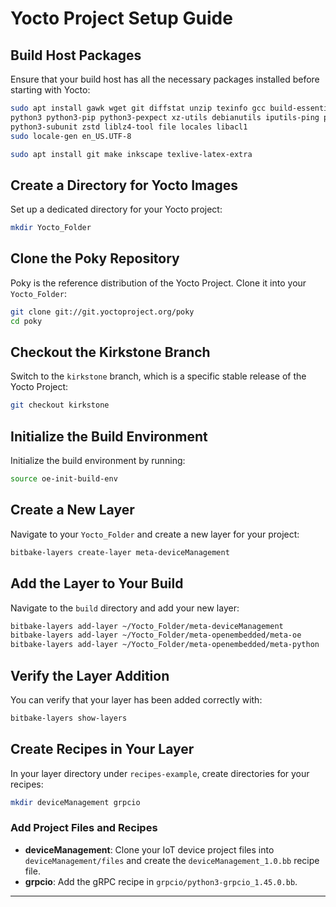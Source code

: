
# Yocto Project Setup Guide

## Build Host Packages

Ensure that your build host has all the necessary packages installed before starting with Yocto:

```bash
sudo apt install gawk wget git diffstat unzip texinfo gcc build-essential chrpath socat cpio \
python3 python3-pip python3-pexpect xz-utils debianutils iputils-ping python3-git python3-jinja2 \
python3-subunit zstd liblz4-tool file locales libacl1
sudo locale-gen en_US.UTF-8

sudo apt install git make inkscape texlive-latex-extra
```

## Create a Directory for Yocto Images

Set up a dedicated directory for your Yocto project:

```bash
mkdir Yocto_Folder
```

## Clone the Poky Repository

Poky is the reference distribution of the Yocto Project. Clone it into your `Yocto_Folder`:

```bash
git clone git://git.yoctoproject.org/poky
cd poky
```

## Checkout the Kirkstone Branch

Switch to the `kirkstone` branch, which is a specific stable release of the Yocto Project:

```bash
git checkout kirkstone
```

## Initialize the Build Environment

Initialize the build environment by running:

```bash
source oe-init-build-env
```

## Create a New Layer

Navigate to your `Yocto_Folder` and create a new layer for your project:

```bash
bitbake-layers create-layer meta-deviceManagement
```

## Add the Layer to Your Build

Navigate to the `build` directory and add your new layer:

```bash
bitbake-layers add-layer ~/Yocto_Folder/meta-deviceManagement
bitbake-layers add-layer ~/Yocto_Folder/meta-openembedded/meta-oe
bitbake-layers add-layer ~/Yocto_Folder/meta-openembedded/meta-python
```

## Verify the Layer Addition

You can verify that your layer has been added correctly with:

```bash
bitbake-layers show-layers
```

## Create Recipes in Your Layer

In your layer directory under `recipes-example`, create directories for your recipes:

```bash
mkdir deviceManagement grpcio
```

### Add Project Files and Recipes

- **deviceManagement**: Clone your IoT device project files into `deviceManagement/files` and create the `deviceManagement_1.0.bb` recipe file.
- **grpcio**: Add the gRPC recipe in `grpcio/python3-grpcio_1.45.0.bb`.

---
